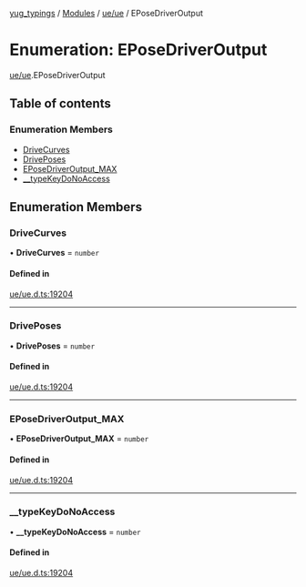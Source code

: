 [yug_typings](../README.md) / [Modules](../modules.md) / [ue/ue](../modules/ue_ue.md) / EPoseDriverOutput

# Enumeration: EPoseDriverOutput

[ue/ue](../modules/ue_ue.md).EPoseDriverOutput

## Table of contents

### Enumeration Members

- [DriveCurves](ue_ue.EPoseDriverOutput.md#drivecurves)
- [DrivePoses](ue_ue.EPoseDriverOutput.md#driveposes)
- [EPoseDriverOutput\_MAX](ue_ue.EPoseDriverOutput.md#eposedriveroutput_max)
- [\_\_typeKeyDoNoAccess](ue_ue.EPoseDriverOutput.md#__typekeydonoaccess)

## Enumeration Members

### DriveCurves

• **DriveCurves** = `number`

#### Defined in

[ue/ue.d.ts:19204](https://github.com/YugMetaverse/yug_typings/blob/25cad34/ue/ue.d.ts#L19204)

___

### DrivePoses

• **DrivePoses** = `number`

#### Defined in

[ue/ue.d.ts:19204](https://github.com/YugMetaverse/yug_typings/blob/25cad34/ue/ue.d.ts#L19204)

___

### EPoseDriverOutput\_MAX

• **EPoseDriverOutput\_MAX** = `number`

#### Defined in

[ue/ue.d.ts:19204](https://github.com/YugMetaverse/yug_typings/blob/25cad34/ue/ue.d.ts#L19204)

___

### \_\_typeKeyDoNoAccess

• **\_\_typeKeyDoNoAccess** = `number`

#### Defined in

[ue/ue.d.ts:19204](https://github.com/YugMetaverse/yug_typings/blob/25cad34/ue/ue.d.ts#L19204)
